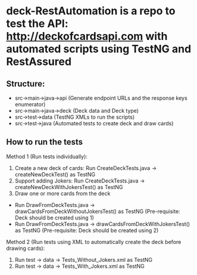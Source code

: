 # deck-RestAutomation is a repo to test the API: http://deckofcardsapi.com with automated scripts using TestNG and RestAssured

Structure:
---------
- src->main->java->api (Generate endpoint URLs and the response keys enumerator)
- src->main->java->deck (Deck data and Deck type) 
- src->test->data (TestNG XMLs to run the scripts)
- src->test->java (Automated tests to create deck and draw cards)

How to run the tests
--------------------
Method 1 (Run tests individually):
1. Create a new deck of cards: Run CreateDeckTests.java -> createNewDeckTest() as TestNG
2. Support adding Jokers: Run CreateDeckTests.java -> createNewDeckWithJokersTest() as TestNG
3. Draw one or more cards from the deck
  - Run DrawFromDeckTests.java -> drawCardsFromDeckWithoutJokersTest() as TestNG (Pre-requisite: Deck should be created using 1)
  - Run DrawFromDeckTests.java -> drawCardsFromDeckWithJokersTest() as TestNG (Pre-requisite: Deck should be created using 2)
  
Method 2 (Run tests using XML to automatically create the deck before drawing cards):
1. Run test -> data -> Tests_Without_Jokers.xml as TestNG 
2. Run test -> data -> Tests_With_Jokers.xml as TestNG





